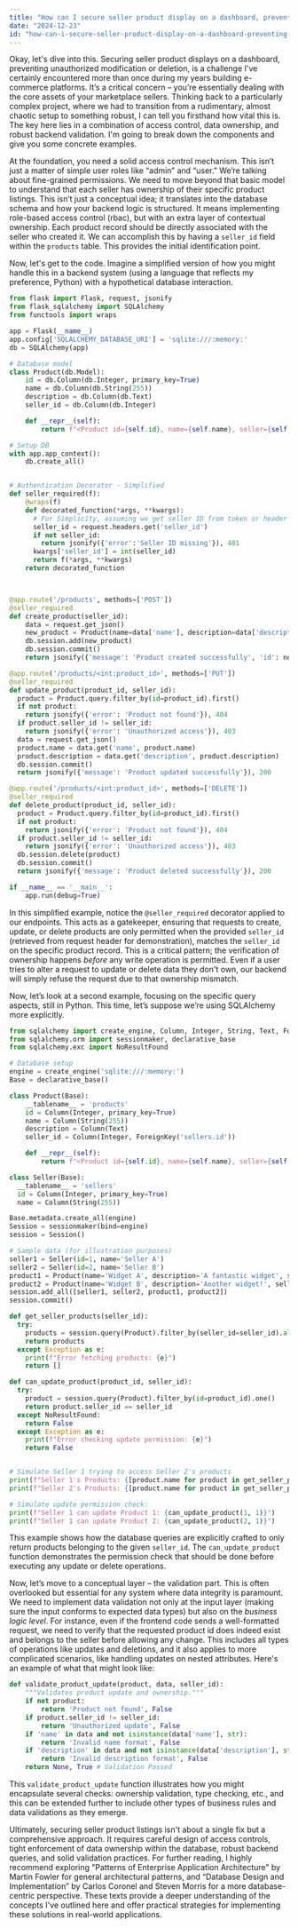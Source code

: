 ```yaml
---
title: "How can I secure seller product display on a dashboard, preventing other sellers from modifying or deleting listings?"
date: "2024-12-23"
id: "how-can-i-secure-seller-product-display-on-a-dashboard-preventing-other-sellers-from-modifying-or-deleting-listings"
---
```


Okay, let's dive into this. Securing seller product displays on a dashboard, preventing unauthorized modification or deletion, is a challenge I've certainly encountered more than once during my years building e-commerce platforms. It’s a critical concern – you’re essentially dealing with the core assets of your marketplace sellers. Thinking back to a particularly complex project, where we had to transition from a rudimentary, almost chaotic setup to something robust, I can tell you firsthand how vital this is. The key here lies in a combination of access control, data ownership, and robust backend validation. I'm going to break down the components and give you some concrete examples.

At the foundation, you need a solid access control mechanism. This isn’t just a matter of simple user roles like “admin” and “user.” We’re talking about fine-grained permissions. We need to move beyond that basic model to understand that each seller has ownership of their specific product listings. This isn’t just a conceptual idea; it translates into the database schema and how your backend logic is structured. It means implementing role-based access control (rbac), but with an extra layer of contextual ownership. Each product record should be directly associated with the seller who created it. We can accomplish this by having a `seller_id` field within the `products` table. This provides the initial identification point.

Now, let's get to the code. Imagine a simplified version of how you might handle this in a backend system (using a language that reflects my preference, Python) with a hypothetical database interaction.

```python
from flask import Flask, request, jsonify
from flask_sqlalchemy import SQLAlchemy
from functools import wraps

app = Flask(__name__)
app.config['SQLALCHEMY_DATABASE_URI'] = 'sqlite:///:memory:'
db = SQLAlchemy(app)

# Database model
class Product(db.Model):
    id = db.Column(db.Integer, primary_key=True)
    name = db.Column(db.String(255))
    description = db.Column(db.Text)
    seller_id = db.Column(db.Integer)

    def __repr__(self):
        return f"<Product id={self.id}, name={self.name}, seller={self.seller_id}>"

# Setup DB
with app.app_context():
    db.create_all()


# Authentication Decorator - Simplified
def seller_required(f):
    @wraps(f)
    def decorated_function(*args, **kwargs):
      # For Simplicity, assuming we get seller ID from token or header
      seller_id = request.headers.get('seller_id')
      if not seller_id:
        return jsonify({'error':'Seller ID missing'}), 401
      kwargs['seller_id'] = int(seller_id)
      return f(*args, **kwargs)
    return decorated_function



@app.route('/products', methods=['POST'])
@seller_required
def create_product(seller_id):
    data = request.get_json()
    new_product = Product(name=data['name'], description=data['description'], seller_id=seller_id)
    db.session.add(new_product)
    db.session.commit()
    return jsonify({'message': 'Product created successfully', 'id': new_product.id}), 201

@app.route('/products/<int:product_id>', methods=['PUT'])
@seller_required
def update_product(product_id, seller_id):
  product = Product.query.filter_by(id=product_id).first()
  if not product:
    return jsonify({'error': 'Product not found'}), 404
  if product.seller_id != seller_id:
    return jsonify({'error': 'Unauthorized access'}), 403
  data = request.get_json()
  product.name = data.get('name', product.name)
  product.description = data.get('description', product.description)
  db.session.commit()
  return jsonify({'message': 'Product updated successfully'}), 200

@app.route('/products/<int:product_id>', methods=['DELETE'])
@seller_required
def delete_product(product_id, seller_id):
  product = Product.query.filter_by(id=product_id).first()
  if not product:
    return jsonify({'error': 'Product not found'}), 404
  if product.seller_id != seller_id:
    return jsonify({'error': 'Unauthorized access'}), 403
  db.session.delete(product)
  db.session.commit()
  return jsonify({'message': 'Product deleted successfully'}), 200

if __name__ == '__main__':
    app.run(debug=True)
```

In this simplified example, notice the `@seller_required` decorator applied to our endpoints. This acts as a gatekeeper, ensuring that requests to create, update, or delete products are only permitted when the provided `seller_id` (retrieved from request header for demonstration), matches the `seller_id` on the specific product record. This is a critical pattern; the verification of ownership happens _before_ any write operation is permitted. Even if a user tries to alter a request to update or delete data they don't own, our backend will simply refuse the request due to that ownership mismatch.

Now, let’s look at a second example, focusing on the specific query aspects, still in Python. This time, let’s suppose we’re using SQLAlchemy more explicitly.

```python
from sqlalchemy import create_engine, Column, Integer, String, Text, ForeignKey
from sqlalchemy.orm import sessionmaker, declarative_base
from sqlalchemy.exc import NoResultFound

# Database setup
engine = create_engine('sqlite:///:memory:')
Base = declarative_base()

class Product(Base):
    __tablename__ = 'products'
    id = Column(Integer, primary_key=True)
    name = Column(String(255))
    description = Column(Text)
    seller_id = Column(Integer, ForeignKey('sellers.id'))

    def __repr__(self):
        return f"<Product id={self.id}, name={self.name}, seller={self.seller_id}>"

class Seller(Base):
  __tablename__ = 'sellers'
  id = Column(Integer, primary_key=True)
  name = Column(String(255))

Base.metadata.create_all(engine)
Session = sessionmaker(bind=engine)
session = Session()

# Sample data (for illustration purposes)
seller1 = Seller(id=1, name='Seller A')
seller2 = Seller(id=2, name='Seller B')
product1 = Product(name='Widget A', description='A fantastic widget', seller_id=1)
product2 = Product(name='Widget B', description='Another widget!', seller_id=2)
session.add_all([seller1, seller2, product1, product2])
session.commit()

def get_seller_products(seller_id):
  try:
    products = session.query(Product).filter_by(seller_id=seller_id).all()
    return products
  except Exception as e:
    print(f"Error fetching products: {e}")
    return []

def can_update_product(product_id, seller_id):
  try:
    product = session.query(Product).filter_by(id=product_id).one()
    return product.seller_id == seller_id
  except NoResultFound:
    return False
  except Exception as e:
    print(f"Error checking update permission: {e}")
    return False


# Simulate Seller 1 trying to access Seller 2's products
print(f"Seller 1's Products: {[product.name for product in get_seller_products(1)]}")
print(f"Seller 2's Products: {[product.name for product in get_seller_products(2)]}")

# Simulate update permission check:
print(f"Seller 1 can update Product 1: {can_update_product(1, 1)}")
print(f"Seller 1 can update Product 2: {can_update_product(2, 1)}")
```
This example shows how the database queries are explicitly crafted to only return products belonging to the given `seller_id`. The `can_update_product` function demonstrates the permission check that should be done before executing any update or delete operations.

Now, let’s move to a conceptual layer – the validation part. This is often overlooked but essential for any system where data integrity is paramount. We need to implement data validation not only at the input layer (making sure the input conforms to expected data types) but also on the _business logic level_. For instance, even if the frontend code sends a well-formatted request, we need to verify that the requested product id does indeed exist and belongs to the seller before allowing any change. This includes all types of operations like updates and deletions, and it also applies to more complicated scenarios, like handling updates on nested attributes. Here's an example of what that might look like:

```python
def validate_product_update(product, data, seller_id):
    """Validates product update and ownership."""
    if not product:
        return 'Product not found', False
    if product.seller_id != seller_id:
        return 'Unauthorized update', False
    if 'name' in data and not isinstance(data['name'], str):
        return 'Invalid name format', False
    if 'description' in data and not isinstance(data['description'], str):
        return 'Invalid description format', False
    return None, True # Validation Passed
```

This `validate_product_update` function illustrates how you might encapsulate several checks: ownership validation, type checking, etc., and this can be extended further to include other types of business rules and data validations as they emerge.

Ultimately, securing seller product listings isn't about a single fix but a comprehensive approach. It requires careful design of access controls, tight enforcement of data ownership within the database, robust backend queries, and solid validation practices. For further reading, I highly recommend exploring "Patterns of Enterprise Application Architecture" by Martin Fowler for general architectural patterns, and “Database Design and Implementation” by Carlos Coronel and Steven Morris for a more database-centric perspective. These texts provide a deeper understanding of the concepts I've outlined here and offer practical strategies for implementing these solutions in real-world applications.
